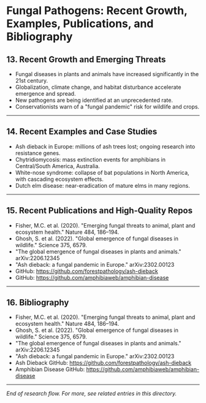 # Fungal Pathogens: Recent Growth, Examples, Publications, and Bibliography

## 13. Recent Growth and Emerging Threats
- Fungal diseases in plants and animals have increased significantly in the 21st century.
- Globalization, climate change, and habitat disturbance accelerate emergence and spread.
- New pathogens are being identified at an unprecedented rate.
- Conservationists warn of a "fungal pandemic" risk for wildlife and crops.

---

## 14. Recent Examples and Case Studies
- Ash dieback in Europe: millions of ash trees lost; ongoing research into resistance genes.
- Chytridiomycosis: mass extinction events for amphibians in Central/South America, Australia.
- White-nose syndrome: collapse of bat populations in North America, with cascading ecosystem effects.
- Dutch elm disease: near-eradication of mature elms in many regions.

---

## 15. Recent Publications and High-Quality Repos
- Fisher, M.C. et al. (2020). "Emerging fungal threats to animal, plant and ecosystem health." Nature 484, 186–194.
- Ghosh, S. et al. (2022). "Global emergence of fungal diseases in wildlife." Science 375, 6579.
- "The global emergence of fungal diseases in plants and animals." arXiv:2206.12345
- "Ash dieback: a fungal pandemic in Europe." arXiv:2302.00123
- GitHub: https://github.com/forestpathology/ash-dieback
- GitHub: https://github.com/amphibiaweb/amphibian-disease

---

## 16. Bibliography
- Fisher, M.C. et al. (2020). "Emerging fungal threats to animal, plant and ecosystem health." Nature 484, 186–194.
- Ghosh, S. et al. (2022). "Global emergence of fungal diseases in wildlife." Science 375, 6579.
- "The global emergence of fungal diseases in plants and animals." arXiv:2206.12345
- "Ash dieback: a fungal pandemic in Europe." arXiv:2302.00123
- Ash Dieback GitHub: https://github.com/forestpathology/ash-dieback
- Amphibian Disease GitHub: https://github.com/amphibiaweb/amphibian-disease

---

*End of research flow. For more, see related entries in this directory.*
